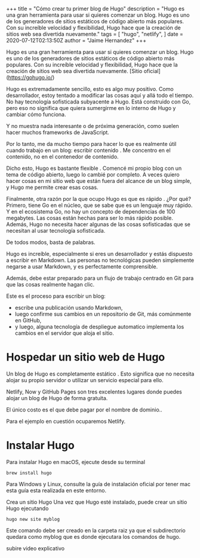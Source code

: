 +++
title = "Cómo crear tu primer blog de Hugo"
description = "Hugo es una gran herramienta para usar si quieres comenzar un blog. Hugo es uno de los generadores de sitios estáticos de código abierto más populares. Con su increíble velocidad y flexibilidad, Hugo hace que la creación de sitios web sea divertida nuevamente."
tags = [
    "hugo",
    "netlify",
]
date = 2020-07-12T02:13:50Z
author = "Jaime Hernandez"
+++

Hugo es una gran herramienta para usar si quieres comenzar un blog. Hugo es uno de los generadores de sitios estáticos de código abierto más populares. Con su increíble velocidad y flexibilidad, Hugo hace que la creación de sitios web sea divertida nuevamente.
[Sitio oficial] (https://gohugo.io/)

Hugo es extremadamente sencillo, esto es algo muy positivo. Como desarrollador, estoy tentado a modificar las cosas aquí y allá todo el tiempo. No hay tecnología sofisticada subyacente a Hugo. Está construido con Go, pero eso no significa que quiera sumergirme en lo interno de Hugo y cambiar cómo funciona.

Y no muestra nada interesante o de próxima generación, como suelen hacer muchos frameworks de JavaScript.

Por lo tanto, me da mucho tiempo para hacer lo que es realmente útil cuando trabajo en un blog: escribir contenido . Me concentro en el contenido, no en el contenedor de contenido.

Dicho esto, Hugo es bastante flexible . Comencé mi propio blog con un tema de código abierto, luego lo cambié por completo. A veces quiero hacer cosas en mi sitio web que están fuera del alcance de un blog simple, y Hugo me permite crear esas cosas.

Finalmente, otra razón por la que ocupo Hugo es que es rápido . ¿Por qué? Primero, tiene Go en el núcleo, que se sabe que es un lenguaje muy rápido. Y en el ecosistema Go, no hay un concepto de dependencias de 100 megabytes. Las cosas están hechas para ser lo más rápido posible. Además, Hugo no necesita hacer algunas de las cosas sofisticadas que se necesitan al usar tecnología sofisticada. 

De todos modos, basta de palabras.

Hugo es increíble, especialmente si eres un desarrollador y estás dispuesto a escribir en Markdown. Las personas no tecnológicas pueden simplemente negarse a usar Markdown, y es perfectamente comprensible.

Además, debe estar preparado para un flujo de trabajo centrado en Git para que las cosas realmente hagan clic.

Este es el proceso para escribir un blog:

* escribe una publicación usando Markdown,
* luego confirme sus cambios en un repositorio de Git, más comúnmente en GitHub,
* y luego, alguna tecnología de despliegue automatico implementa los cambios en el servidor que aloja el sitio.

# Hospedar un sitio web de Hugo
Un blog de Hugo es completamente estático . Esto significa que no necesita alojar su propio servidor o utilizar un servicio especial para ello.

Netlify, Now y GitHub Pages son tres excelentes lugares donde puedes alojar un blog de Hugo de forma gratuita.

El único costo es el que debe pagar por el nombre de dominio..

Para el ejemplo en cuestión ocuparemos Netlify.

# Instalar Hugo
Para instalar Hugo en macOS, ejecute desde su terminal
```terminal
brew install hugo
```

Para Windows y Linux, consulte la guía de instalación oficial por tener mac esta guía esta realizada en este entorno.

Crea un sitio Hugo
Una vez que Hugo esté instalado, puede crear un sitio Hugo ejecutando

```terminal
hugo new site myblog
```
Este comando debe ser creado en la carpeta raiz ya que el subdirectorio quedara como myblog que es donde ejecutara los comandos de hugo.

subire video explicativo